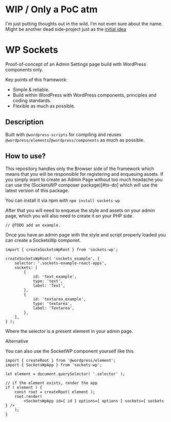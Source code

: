 # WIP / Only a PoC atm
I'm just putting thoughts out in the wild. I'm not even sure about the name.
Might be another dead side-project just as the [initial idea](https://github.com/andreilupu/socket)

# WP Sockets

Proof-of-concept of an Admin Settings page build with WordPress components only.

Key points of this framework:

* Simple & reliable.
* Build within WordPress with WordPress components, principles and coding standards.
* Flexible as much as possible.

## Description

Built with `@wordpress-scripts` for compiling and reuses `@wordpress/elements`/`@wordpress/components` as much as possible.

## How to use?

This repository handles only the Browser side of the framework which means that you will be responsible for registering and enqueuing assets.
If you simply want to create an Admin Page without too much headache you can use the (SocketsWP composer package)[#to-do] which will use the latest version of this package.

You can install it via npm with `npm install sockets-wp`

After that you will need to enqueue the style and assets on your admin page, which you will also need to create it on your PHP side.


```
// @TODO add an example.
```

Once you have an admin page with the style and script properly loaded you can create a SocketsWp componet.

```
import { createSocketsWpRoot } from 'sockets-wp';

createSocketsWpRoot( 'sockets_example', {
	selector: '.sockets-example-react-apps',
	sockets: [
		{
			id: 'text_example',
			type: 'text',
			label: 'Text',
		},
		{
			id: 'textarea_example',
			type: 'textarea',
			label: 'Textarea',
		},
	],
} );
```

Where the selector is a present element in your admin page.

Alternative

You can also use the SocketWP component yourself like this

```
import { createRoot } from '@wordpress/element';
import { SocketsWpApp } from 'sockets-wp';

let element = document.querySelector( '.selector' );

// if the element exists, render the app
if ( element ) {
	const root = createRoot( element );
	root.render(
		<SocketsWpApp id={ id } options={ options } sockets={ sockets } />
	);
}
```
